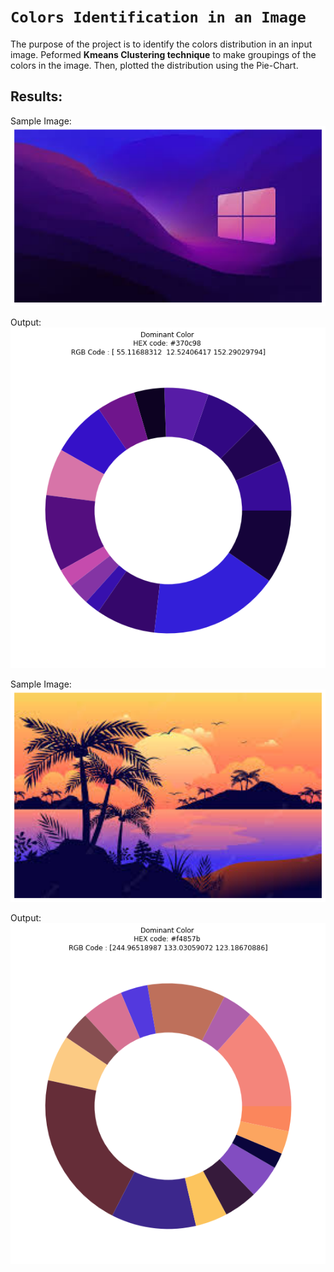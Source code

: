 # `Colors Identification in an Image`

The purpose of the project is to identify the colors distribution in an input image.
Peformed **Kmeans Clustering technique** to make groupings of the colors in the image. Then, plotted the distribution using the Pie-Chart.

## Results:
Sample Image:
<img src="sample1.png"></img>

Output:
<img src="output1.png"></img>

Sample Image:
<img src="sample2.png"></img>

Output:
<img src="output2.png"></img>